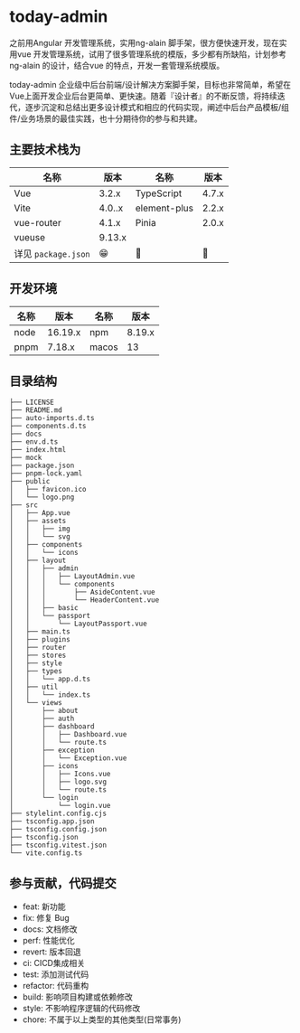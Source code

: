 # today-admin

之前用Angular 开发管理系统，实用ng-alain 脚手架，很方便快速开发，现在实用vue 开发管理系统，试用了很多管理系统的模版，多少都有所缺陷，计划参考ng-alain 的设计，结合vue 的特点，开发一套管理系统模版。

today-admin 企业级中后台前端/设计解决方案脚手架，目标也非常简单，希望在Vue上面开发企业后台更简单、更快速。随着『设计者』的不断反馈，将持续迭代，逐步沉淀和总结出更多设计模式和相应的代码实现，阐述中后台产品模板/组件/业务场景的最佳实践，也十分期待你的参与和共建。

## 主要技术栈为

| 名称                 | 版本  | 名称        | 版本   |
| ------------------- | ------ | --------------- | --------- |
| Vue                 | 3.2.x  | TypeScript      | 4.7.x  |
| Vite                | 4.0..x | element-plus    | 2.2.x |
| vue-router          | 4.1.x | Pinia           | 2.0.x  |
| vueuse              | 9.13.x |       |   |
| 详见 `package.json` | 😁    | 🥰          | 🤗     |


## 开发环境

| 名称 | 版本    | 名称    | 版本  |
| ---- | ------- | ------- | ----- |
| node | 16.19.x | npm     | 8.19.x |
| pnpm | 7.18.x   | macos | 13    |


## 目录结构

```
├── LICENSE
├── README.md
├── auto-imports.d.ts
├── components.d.ts
├── docs
├── env.d.ts
├── index.html
├── mock
├── package.json
├── pnpm-lock.yaml
├── public
│   ├── favicon.ico
│   └── logo.png
├── src
│   ├── App.vue
│   ├── assets
│   │   ├── img
│   │   └── svg
│   ├── components
│   │   └── icons
│   ├── layout
│   │   ├── admin
│   │   │   ├── LayoutAdmin.vue
│   │   │   └── components
│   │   │       ├── AsideContent.vue
│   │   │       └── HeaderContent.vue
│   │   ├── basic
│   │   └── passport
│   │       └── LayoutPassport.vue
│   ├── main.ts
│   ├── plugins
│   ├── router
│   ├── stores
│   ├── style
│   ├── types
│   │   └── app.d.ts
│   ├── util
│   │   └── index.ts
│   └── views
│       ├── about
│       ├── auth
│       ├── dashboard
│       │   ├── Dashboard.vue
│       │   └── route.ts
│       ├── exception
│       │   └── Exception.vue
│       ├── icons
│       │   ├── Icons.vue
│       │   ├── logo.svg
│       │   └── route.ts
│       └── login
│           └── login.vue
├── stylelint.config.cjs
├── tsconfig.app.json
├── tsconfig.config.json
├── tsconfig.json
├── tsconfig.vitest.json
└── vite.config.ts

```
## 参与贡献，代码提交

- feat: 新功能
- fix: 修复 Bug
- docs: 文档修改
- perf: 性能优化
- revert: 版本回退
- ci: CICD集成相关
- test: 添加测试代码
- refactor: 代码重构
- build: 影响项目构建或依赖修改
- style: 不影响程序逻辑的代码修改
- chore: 不属于以上类型的其他类型(日常事务)


